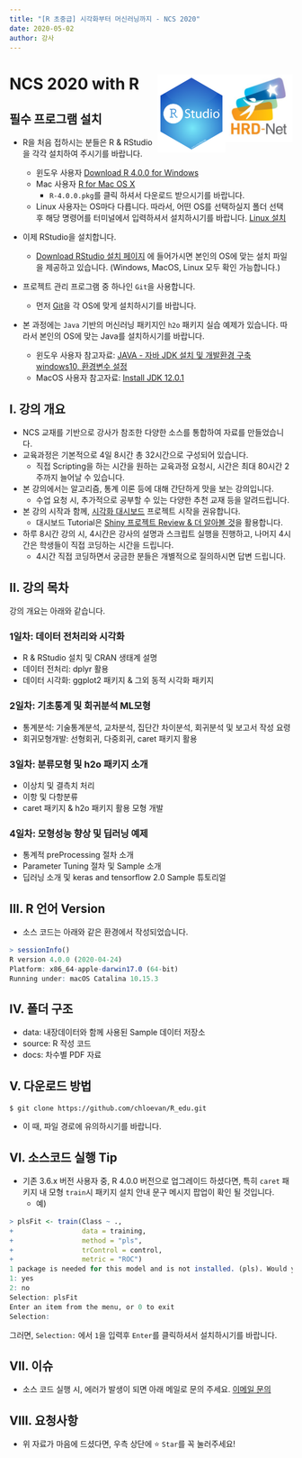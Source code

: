 ```yaml
---
title: "[R 초중급] 시각화부터 머신러닝까지 - NCS 2020"
date: 2020-05-02
author: 강사 
---
```


# NCS 2020 with R <img src="image/HRD.jpg" width="120" align="right" /><img src="image/RStudio.svg" width="120" align="right" />

## 필수 프로그램 설치
- R을 처음 접하시는 분들은 R & RStudio을 각각 설치하여 주시기를 바랍니다. 
  + 윈도우 사용자 [Download R 4.0.0 for Windows](https://cran.r-project.org/bin/windows/base/)
  + Mac 사용자 [R for Mac OS X](https://cran.r-project.org/bin/macosx/)
    * `R-4.0.0.pkg`를 클릭 하셔서 다운로드 받으시기를 바랍니다. 
  + Linux 사용자는 OS마다 다릅니다. 따라서, 어떤 OS를 선택하실지 폴더 선택 후 해당 명령어를 터미널에서 입력하셔서 설치하시기를 바랍니다. [Linux 설치](https://cran.r-project.org/bin/linux/)

- 이제 RStudio을 설치합니다. 
  + [Download RStudio 설치 페이지](https://rstudio.com/products/rstudio/download/) 에 들어가시면 본인의 OS에 맞는 설치 파일을 제공하고 있습니다. (Windows, MacOS, Linux 모두 확인 가능합니다.)

- 프로젝트 관리 프로그램 중 하나인 `Git`을 사용합니다. 
  + 먼저 [Git](https://git-scm.com/book/ko/v2/%EC%8B%9C%EC%9E%91%ED%95%98%EA%B8%B0-Git-%EC%84%A4%EC%B9%98)을 각 OS에 맞게 설치하시기를 바랍니다. 

- 본 과정에는 `Java` 기반의 머신러닝 패키지인 `h2o` 패키지 실습 예제가 있습니다. 따라서 본인의 OS에 맞는 Java를 설치하시기를 바랍니다.
  + 윈도우 사용자 참고자료: [JAVA - 자바 JDK 설치 및 개발환경 구축 windows10, 환경변수 설정](java.md)
  + MacOS 사용자 참고자료: [Install JDK 12.0.1](https://hongku.tistory.com/367)

## I. 강의 개요
- NCS 교재를 기반으로 강사가 참조한 다양한 소스를 통합하여 자료를 만들었습니다. 
- 교육과정은 기본적으로 4일 8시간 총 32시간으로 구성되어 있습니다. 
  + 직접 Scripting을 하는 시간을 원하는 교육과정 요청시, 시간은 최대 80시간 2주까지 늘어날 수 있습니다.
- 본 강의에서는 알고리즘, 통계 이론 등에 대해 간단하게 맛을 보는 강의입니다. 
  + 수업 요청 시, 추가적으로 공부할 수 있는 다양한 추천 교재 등을 알려드립니다. 
- 본 강의 시작과 함께, [시각화 대시보드](https://shiny.rstudio.com/) 프로젝트 시작을 권유합니다. 
  + 대시보드 Tutorial은 [Shiny 프로젝트 Review & 더 알아볼 것](https://chloevan.github.io/r/shiny/project_final/)을 활용합니다. 
- 하루 8시간 강의 시, 4시간은 강사의 설명과 스크립트 실행을 진행하고, 나머지 4시간은 학생들이 직접 코딩하는 시간을 드립니다. 
  + 4시간 직접 코딩하면서 궁금한 분들은 개별적으로 질의하시면 답변 드립니다. 

## II. 강의 목차
강의 개요는 아래와 같습니다. 

### 1일차: 데이터 전처리와 시각화
- R & RStudio 설치 및 CRAN 생태계 설명
- 데이터 전처리: dplyr 활용
- 데이터 시각화: ggplot2 패키지 & 그외 동적 시각화 패키지

### 2일차: 기초통계 및 회귀분석 ML모형
- 통계분석: 기술통계분석, 교차분석, 집단간 차이분석, 회귀분석 및 보고서 작성 요령
- 회귀모형개발: 선형회귀, 다중회귀, caret 패키지 활용

### 3일차: 분류모형 및 h2o 패키지 소개
- 이상치 및 결측치 처리
- 이항 및 다항분류
- caret 패키지 & h2o 패키지 활용 모형 개발

### 4일차: 모형성능 향상 및 딥러닝 예제
- 통계적 preProcessing 절차 소개
- Parameter Tuning 절차 및 Sample 소개
- 딥러닝 소개 및 keras and tensorflow 2.0 Sample 튜토리얼

## III. R 언어 Version

- 소스 코드는 아래와 같은 환경에서 작성되었습니다. 

```r
> sessionInfo()
R version 4.0.0 (2020-04-24)
Platform: x86_64-apple-darwin17.0 (64-bit)
Running under: macOS Catalina 10.15.3
```

## IV. 폴더 구조
- data: 내장데이터와 함께 사용된 Sample 데이터 저장소
- source: R 작성 코드 
- docs: 차수별 PDF 자료

## V. 다운로드 방법

```terminal
$ git clone https://github.com/chloevan/R_edu.git
```

- 이 때, 파일 경로에 유의하시기를 바랍니다. 

## VI. 소스코드 실행 Tip
- 기존 3.6.x 버전 사용자 중, R 4.0.0 버전으로 업그레이드 하셨다면, 특히 `caret` 패키지 내 모형 `train`시 패키지 설치 안내 문구 메시지 팝업이 확인 될 것입니다.  
  + 예)
```r
> plsFit <- train(Class ~ .,
+                 data = training,
+                 method = "pls", 
+                 trControl = control,
+                 metric = "ROC")
1 package is needed for this model and is not installed. (pls). Would you like to try to install it now?
1: yes
2: no
Selection: plsFit
Enter an item from the menu, or 0 to exit
Selection: 
```

그러면, `Selection:` 에서 `1`을 입력후 `Enter`를 클릭하셔서 설치하시기를 바랍니다. 

## VII. 이슈
- 소스 코드 실행 시, 에러가 발생이 되면 아래 메일로 문의 주세요.
[이메일 문의](mailto:j2hoon85@gmail.com)

## VIII. 요청사항
- 위 자료가 마음에 드셨다면, 우측 상단에 :star: `Star`를 꼭 눌러주세요! 

